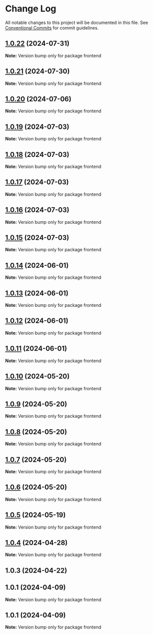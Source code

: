 # Change Log

All notable changes to this project will be documented in this file.
See [Conventional Commits](https://conventionalcommits.org) for commit guidelines.

## [1.0.22](https://github.com/Kallenju/notes/compare/frontend@1.0.21...frontend@1.0.22) (2024-07-31)

**Note:** Version bump only for package frontend

## [1.0.21](https://github.com/Kallenju/notes/compare/frontend@1.0.20...frontend@1.0.21) (2024-07-30)

**Note:** Version bump only for package frontend

## [1.0.20](https://github.com/Kallenju/notes/compare/frontend@1.0.19...frontend@1.0.20) (2024-07-06)

**Note:** Version bump only for package frontend

## [1.0.19](https://github.com/Kallenju/notes/compare/frontend@1.0.18...frontend@1.0.19) (2024-07-03)

**Note:** Version bump only for package frontend

## [1.0.18](https://github.com/Kallenju/notes/compare/frontend@1.0.17...frontend@1.0.18) (2024-07-03)

**Note:** Version bump only for package frontend

## [1.0.17](https://github.com/Kallenju/notes/compare/frontend@1.0.16...frontend@1.0.17) (2024-07-03)

**Note:** Version bump only for package frontend

## [1.0.16](https://github.com/Kallenju/notes/compare/frontend@1.0.15...frontend@1.0.16) (2024-07-03)

**Note:** Version bump only for package frontend

## [1.0.15](https://github.com/Kallenju/notes/compare/frontend@1.0.14...frontend@1.0.15) (2024-07-03)

**Note:** Version bump only for package frontend

## [1.0.14](https://github.com/Kallenju/notes/compare/frontend@1.0.13...frontend@1.0.14) (2024-06-01)

**Note:** Version bump only for package frontend

## [1.0.13](https://github.com/Kallenju/notes/compare/frontend@1.0.12...frontend@1.0.13) (2024-06-01)

**Note:** Version bump only for package frontend

## [1.0.12](https://github.com/Kallenju/notes/compare/frontend@1.0.11...frontend@1.0.12) (2024-06-01)

**Note:** Version bump only for package frontend

## [1.0.11](https://github.com/Kallenju/notes/compare/frontend@1.0.8...frontend@1.0.11) (2024-06-01)

**Note:** Version bump only for package frontend

## [1.0.10](https://github.com/Kallenju/notes/compare/frontend@1.0.8...frontend@1.0.10) (2024-05-20)

**Note:** Version bump only for package frontend

## [1.0.9](https://github.com/Kallenju/notes/compare/frontend@1.0.8...frontend@1.0.9) (2024-05-20)

**Note:** Version bump only for package frontend

## [1.0.8](https://github.com/Kallenju/notes/compare/frontend@1.0.7...frontend@1.0.8) (2024-05-20)

**Note:** Version bump only for package frontend

## [1.0.7](https://github.com/Kallenju/notes/compare/frontend@1.0.6...frontend@1.0.7) (2024-05-20)

**Note:** Version bump only for package frontend

## [1.0.6](https://github.com/Kallenju/notes/compare/frontend@1.0.5...frontend@1.0.6) (2024-05-20)

**Note:** Version bump only for package frontend

## [1.0.5](https://github.com/Kallenju/notes/compare/frontend@1.0.4...frontend@1.0.5) (2024-05-19)

**Note:** Version bump only for package frontend

## [1.0.4](https://github.com/Kallenju/notes/compare/frontend@1.0.3...frontend@1.0.4) (2024-04-28)

**Note:** Version bump only for package frontend

## 1.0.3 (2024-04-22)

## 1.0.1 (2024-04-09)

**Note:** Version bump only for package frontend

## 1.0.1 (2024-04-09)

**Note:** Version bump only for package frontend
